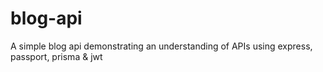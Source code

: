 # blog-api
A simple blog api demonstrating an understanding of APIs using express, passport, prisma &amp; jwt
